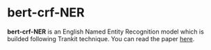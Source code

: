 # bert-crf-NER
**bert-crf-NER** is an English Named Entity Recognition model which is builded following Trankit technique.
You can read the paper [here](https://arxiv.org/pdf/2101.03289.pdf).
